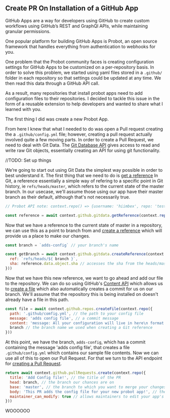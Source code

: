 ## Create PR On Installation of a GitHub App

GitHub Apps are a way for developers using GitHub to create custom workflows using GitHub’s
REST and GraphQl APIs, while maintaining granular permissions. 

One popular platform for building GitHub Apps is Probot, an open source framework that handles
everything from authentication to webhooks for you. 

One problem that the Probot community faces is creating configuration settings for GitHub Apps
to be customized on a per-repository basis. In order to solve this problem, we started using
yaml files stored in a `.github/` folder in each repository so that settings could be updated
at any time. We then read this data through a GitHub API call.

As a result, many repositories that install probot apps need to add configuration files to
their repositories. I decided to tackle this issue in the form of a reusable extension to
help developers and wanted to share what I learned with you.

The first thing I did was create a new Probot App.

From here I knew that what I needed to do was open a Pull request creating the a
`.github/config.yml` file; however, creating a pull request actually involved quite a few
moving parts. In order to create a Pull Request, we need to deal with Git Data. The [Git
Database API](https://developer.github.com/v3/git/) gives access to read and write raw Git objects, essentially creating an API
for using git functionality.

//TODO: Set up things

We’re going to start out using Git Data the simplest way possible in order to best understand
it. The first thing that we need to do is [get a reference](https://developer.github.com/v3/git/refs/#get-a-reference)
In Git, a reference essentially a simple way of refering to a specific point in Git history,
ie `refs/heads/master`, which refers to the current state of the master branch. In our usecase, 
we'll assume those using our app have their master branch as their default, although that's not
necessarily true.

```js
// Probot API note: context.repo() => {username: 'hiimbex', repo: 'testing-things'}

const reference = await context.github.gitdata.getReference(context.repo({ ref: 'heads/master' }))
```

Now that we have a reference to the current state of master in a repository, we can use this as a
point to branch from and [create a reference](https://developer.github.com/v3/git/refs/#create-a-reference)
which will provide us a place to make our changes.

```js
const branch = `adds-config` // your branch's name

const getBranch = await context.github.gitdata.createReference(context.repo({
  ref: `refs/heads/${ branch }`,
  sha: reference.data.object.sha // accesses the sha from the heads/master reference we got
}))
```

Now that we have this new reference, we want to go ahead and add our file to the repository. We can do
so using GitHub's [Content API](https://developer.github.com/v3/repos/contents/) which allows us to 
[create a file](https://developer.github.com/v3/repos/contents/#create-a-file) which also automatically
creates a commit for us on our branch. We'll assume that the repository this is being installed on
doesn't already have a file in this path.

```js
const file = await context.github.repos.createFile(context.repo({
  path: '.github/comfig.yml', // the path to your config file
  message: 'adds config file', // a commit message
  content: 'message: All your configuration will live in here\n format: All this should be yaml formatting', //the content of your file
  branch // the branch name we used when creating a Git reference
}))
```

At this point, we have the branch, `adds-config`, which has a commit containing the message 'adds config file',
that creates a file `.github/config.yml` which contains our sample file contents. Now we can use all of this 
to open our Pull Request. For that we turn to the API endpoint for [creating a Pull Request](https://developer.github.com/v3/pulls/#create-a-pull-request).

```js
return await context.github.pullRequests.create(context.repo({
  title: 'Add Config file!', // the title of the PR
  head: branch, // the branch our chances are on
  base: 'master', // the branch to which you want to merge your changes
  body: 'This PR adds the config file for your new probot app!', // the body of your PR,
  maintainer_can_modify: true // allows maintainers to edit your app's PR to customize their config settings
}))
```

WOOOOOO
